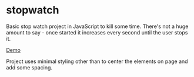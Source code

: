 # stopwatch

Basic stop watch project in JavaScript to kill some time. There's not a huge amount to say - once started it increases every second until the user stops it.

[Demo](https://woftis.github.io/stopwatch/)

Project uses minimal styling other than to center the elements on page and add some spacing. 